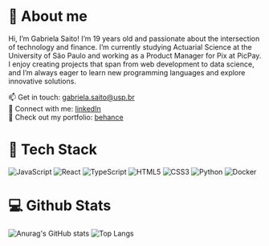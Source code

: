 # 👋 About me
Hi, I’m Gabriela Saito!
I’m 19 years old and passionate about the intersection of technology and finance. I’m currently studying Actuarial Science at the University of São Paulo and working as a Product Manager for Pix at PicPay.  
I enjoy creating projects that span from web development to data science, and I’m always eager to learn new programming languages and explore innovative solutions.  

📫 Get in touch: gabriela.saito@usp.br  
💼 Connect with me: [linkedIn](https://www.linkedin.com/in/gabriela-saito-pereira/)  
🎨 Check out my portfolio: [behance](https://www.behance.net/gabisaito)

# 🚀 Tech Stack
![JavaScript](https://img.shields.io/badge/javascript-%23323330.svg?style=for-the-badge&logo=javascript&logoColor=%23F7DF1E)
![React](https://img.shields.io/badge/react-%2320232a.svg?style=for-the-badge&logo=react&logoColor=%2361DAFB)
![TypeScript](https://img.shields.io/badge/typescript-%23007ACC.svg?style=for-the-badge&logo=typescript&logoColor=white)
![HTML5](https://img.shields.io/badge/html5-%23E34F26.svg?style=for-the-badge&logo=html5&logoColor=white)
![CSS3](https://img.shields.io/badge/css3-%231572B6.svg?style=for-the-badge&logo=css3&logoColor=white)
![Python](https://img.shields.io/badge/python-3670A0?style=for-the-badge&logo=python&logoColor=ffdd54)
![Docker](https://img.shields.io/badge/docker-%230db7ed.svg?style=for-the-badge&logo=docker&logoColor=white)

# 💻 Github Stats
![Anurag's GitHub stats](https://github-readme-stats.vercel.app/api?username=gabisaito&show_icons=true&theme=date_night)
![Top Langs](https://github-readme-stats.vercel.app/api/top-langs/?username=gabisaito&theme=date_night)

